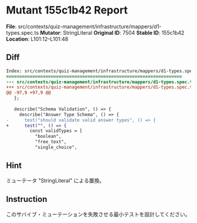 # Mutant 155c1b42 Report

**File**: src/contexts/quiz-management/infrastructure/mappers/d1-types.spec.ts
**Mutator**: StringLiteral
**Original ID**: 7504
**Stable ID**: 155c1b42
**Location**: L101:12–L101:48

## Diff

```diff
Index: src/contexts/quiz-management/infrastructure/mappers/d1-types.spec.ts
===================================================================
--- src/contexts/quiz-management/infrastructure/mappers/d1-types.spec.ts	original
+++ src/contexts/quiz-management/infrastructure/mappers/d1-types.spec.ts	mutated #7504
@@ -97,9 +97,9 @@
   };
 
   describe("Schema Validation", () => {
     describe("Answer Type Schema", () => {
-      test("should validate valid answer types", () => {
+      test("", () => {
         const validTypes = [
           "boolean",
           "free_text",
           "single_choice",
```

## Hint

ミューテータ "StringLiteral" による置換。

## Instruction

このサバイブ・ミューテーションを失敗させる最小テストを設計してください。
